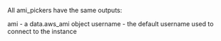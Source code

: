 All ami_pickers have the same outputs:

ami - a data.aws_ami object
username - the default username used to connect to the instance
